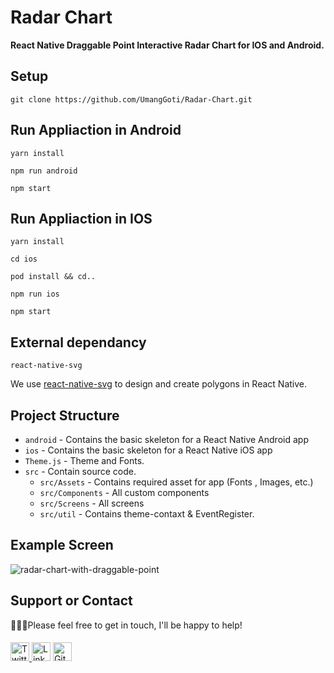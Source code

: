 # Radar Chart
<b>React Native Draggable Point Interactive Radar Chart for IOS and Android.</b>

## Setup
```
git clone https://github.com/UmangGoti/Radar-Chart.git
```

## Run Appliaction in Android
```yarn install```

```npm run android```

```npm start```

## Run Appliaction in IOS
```yarn install```

```cd ios```

```pod install && cd..```

```npm run ios```

```npm start```

## External dependancy
`react-native-svg`

We use [react-native-svg](https://github.com/software-mansion/react-native-svg.git) to design and create polygons in React Native.

## Project Structure
- `android` - Contains the basic skeleton for a React Native Android app
- `ios` - Contains the basic skeleton for a React Native iOS app
- `Theme.js` - Theme and Fonts.
- `src` - Contain source code.
  * `src/Assets` - Contains required asset for app (Fonts , Images, etc.)
  * `src/Components` - All custom components
  * `src/Screens` - All screens
  * `src/util` - Contains theme-contaxt & EventRegister.


## Example Screen

![radar-chart-with-draggable-point](https://github.com/UmangGoti/Radar-Chart/blob/Develop/gif/RadraChart.gif)



## Support or Contact

👨🏻‍💻Please feel free to get in touch, I'll be happy to help!

####

<a href="https://twitter.com/umanggoti" target="_blank"><img src="https://github.com/UmangGoti/Radar-Chart/blob/Develop/SocialMediaIcon/twitter.png" alt="Twitter" width="30">
<a href="https://in.linkedin.com/in/umang-goti-21995617b" target="_blank"><img src="https://github.com/UmangGoti/Radar-Chart/blob/Develop/SocialMediaIcon/linkedin.png" alt="LinkedIn" width="30"></a>
<a href="https://github.com/UmangGoti" target="_blank"><img src="https://github.com/UmangGoti/Radar-Chart/blob/Develop/SocialMediaIcon/github.png" alt="GitHub" width="30"></a>
